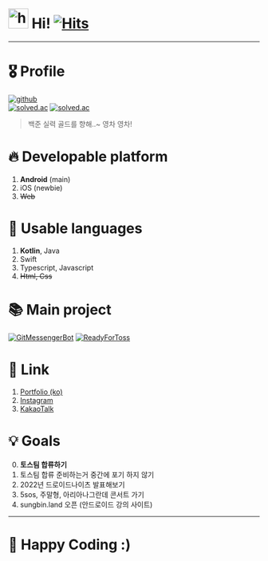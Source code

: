 # <img src="https://user-images.githubusercontent.com/1303154/88677602-1635ba80-d120-11ea-84d8-d263ba5fc3c0.gif" width="40px" alt="hi"> Hi! [![Hits](https://hits.seeyoufarm.com/api/count/incr/badge.svg?url=https%3A%2F%2Fgithub.com%2Fjisungbin%2Fjisungbin&count_bg=%2396D667&title_bg=%23555555&icon=ghostery.svg&icon_color=%23FFFFFF&title=see+my+profile&edge_flat=false)](https://github.com/jisungbin/fashion-guide)

-----

# 🎖️ Profile

[![github](https://github-readme-stats.vercel.app/api?username=jisungbin&show_icons=true&count_private=true&include_all_commits=true)](https://github.com/jisungbin) <br/>
[![solved.ac](http://mazassumnida.wtf/api/v2/generate_badge?boj=sungbin5304)](https://solved.ac/sungbin5304/)
[![solved.ac](http://mazandi.herokuapp.com/api?handle=sungbin5304&theme=warm)](https://solved.ac/sungbin5304/)

> 백준 실력 골드를 향해..~ 영차 영차!



# 🔥 Developable platform

1. **Android** (main)
2. iOS (newbie)
3. ~~Web~~



# 🔧 Usable languages

1. **Kotlin**, Java
2. Swift
3. Typescript, Javascript
4. ~~Html, Css~~



# 📚 Main project

[![GitMessengerBot](https://github-readme-stats.vercel.app/api/pin/?username=jisungbin&repo=wip-projects)](https://github.com/jisungbin/wip-projects)
[![ReadyForToss](https://github-readme-stats.vercel.app/api/pin/?username=jisungbin&repo=ready-for-toss)](https://github.com/jisungbin/ready-for-toss)



# 🔗 Link

1. [Portfolio (ko)](https://jisungbin.notion.site/jisungbin/84d547d8f13d445aa0cec8c526e3f803)
2. [Instagram](https://www.instagram.com/sungbin__5304)
3. [KakaoTalk](https://open.kakao.com/me/duck__bin)



# 💡 Goals

0. **토스팀 합류하기**<!--(혹은 네이버, 카카오, 라인, 헤이딜러, 뱅크샐러드)-->
1. 토스팀 합류 준비하는거 중간에 포기 하지 않기
2. 2022년 드로이드나이츠 발표해보기
3. 5sos, 주말형, 아리아나그란데 콘서트 가기
4. sungbin.land 오픈 (안드로이드 강의 사이트)
<!--
4. 세미나 발표자 되기 (2022년 드로이드나이츠 발표해보기)
5. 기술서적 출판 (가능???)
6. 메인 프로젝트 하나 이상 완성하기
7. 깃허브 받은 스타 수 1K 달성하기
8. 안드로이드 Google Developer Export 지원이라도 해보기
9. 잘생겨(handsome) 보여지기 (잘생겨지기 X 현실적으로 불가능 -> 잘생긴 것 처럼 보여져 보기 O (그냥 잘 꾸며보기))
10. 잘하시는 분에게 잘한다는 소리 듣기
-->

-----

# 🤗 Happy Coding :)
